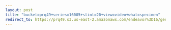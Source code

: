 ```yaml
---
layout: post
title: "bucket=prq49+series=16005+stint=20+view=video+what=specimen"
redirect_to: https://prq49.s3.us-east-2.amazonaws.com/endeavor%3D16/genomes/stage%3D0%2Bwhat%3Dgenerated/stint%3D20/series%3D16005/a%3Dgenome%2Bcriteria%3Dabundance%2Bmorph%3Dwildtype%2Bproc%3D0%2Bseries%3D16005%2Bstint%3D20%2Bthread%3D0%2Bvariation%3Dmaster%2Bext%3D.json.gz
---
```

